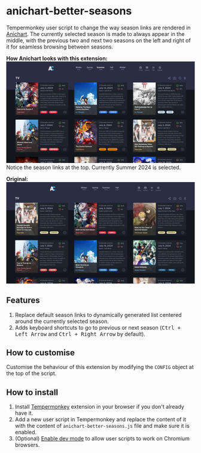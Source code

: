 # anichart-better-seasons

Tempermonkey user script to change the way season links are rendered in [Anichart](https://anichart.net/). The currently selected season is made to always appear in the middle, with the previous two and next two seasons on the left and right of it for seamless browsing between seasons.


**How Anichart looks with this extension:**
![Screenshot of Anichart with extension enabled](docs/images/anichart-extension-enabled.png)
Notice the season links at the top. Currently Summer 2024 is selected.

**Original:**
![Screenshot of Anichart without extension enabled](docs/images/anichart-original.png)


## Features
1. Replace default season links to dynamically generated list centered around the currently selected season.
2. Adds keyboard shortcuts to go to previous or next season (<kbd>Ctrl + Left Arrow</kbd> and <kbd>Ctrl + Right Arrow</kbd> by default).

## How to customise
Customise the behaviour of this extension by modifying the `CONFIG` object at the top of the script.

## How to install
1. Install [Tempermonkey](https://www.tampermonkey.net/) extension in your browser if you don't already have it.
2. Add a new user script in Tempermonkey and replace the content of it with the content of `anichart-better-seasons.js` file and make sure it is enabled.
3. (Optional) [Enable dev mode](https://www.tampermonkey.net/faq.php?locale=en#Q209) to allow user scripts to work on Chromium browsers.
